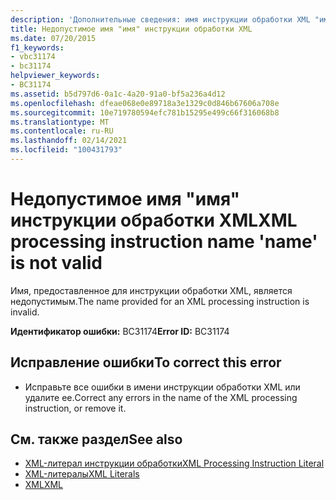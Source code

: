 ```yaml
---
description: 'Дополнительные сведения: имя инструкции обработки XML "имя" недопустимо'
title: Недопустимое имя "имя" инструкции обработки XML
ms.date: 07/20/2015
f1_keywords:
- vbc31174
- bc31174
helpviewer_keywords:
- BC31174
ms.assetid: b5d797d6-0a1c-4a20-91a0-bf5a236a4d12
ms.openlocfilehash: dfeae068e0e89718a3e1329c0d846b67606a708e
ms.sourcegitcommit: 10e719780594efc781b15295e499c66f316068b8
ms.translationtype: MT
ms.contentlocale: ru-RU
ms.lasthandoff: 02/14/2021
ms.locfileid: "100431793"
---
```

# <a name="xml-processing-instruction-name-name-is-not-valid"></a><span data-ttu-id="01cf9-103">Недопустимое имя "имя" инструкции обработки XML</span><span class="sxs-lookup"><span data-stu-id="01cf9-103">XML processing instruction name 'name' is not valid</span></span>

<span data-ttu-id="01cf9-104">Имя, предоставленное для инструкции обработки XML, является недопустимым.</span><span class="sxs-lookup"><span data-stu-id="01cf9-104">The name provided for an XML processing instruction is invalid.</span></span>  
  
 <span data-ttu-id="01cf9-105">**Идентификатор ошибки:** BC31174</span><span class="sxs-lookup"><span data-stu-id="01cf9-105">**Error ID:** BC31174</span></span>  
  
## <a name="to-correct-this-error"></a><span data-ttu-id="01cf9-106">Исправление ошибки</span><span class="sxs-lookup"><span data-stu-id="01cf9-106">To correct this error</span></span>  
  
- <span data-ttu-id="01cf9-107">Исправьте все ошибки в имени инструкции обработки XML или удалите ее.</span><span class="sxs-lookup"><span data-stu-id="01cf9-107">Correct any errors in the name of the XML processing instruction, or remove it.</span></span>  
  
## <a name="see-also"></a><span data-ttu-id="01cf9-108">См. также раздел</span><span class="sxs-lookup"><span data-stu-id="01cf9-108">See also</span></span>

- [<span data-ttu-id="01cf9-109">XML-литерал инструкции обработки</span><span class="sxs-lookup"><span data-stu-id="01cf9-109">XML Processing Instruction Literal</span></span>](../language-reference/xml-literals/xml-processing-instruction-literal.md)
- [<span data-ttu-id="01cf9-110">XML-литералы</span><span class="sxs-lookup"><span data-stu-id="01cf9-110">XML Literals</span></span>](../language-reference/xml-literals/index.md)
- [<span data-ttu-id="01cf9-111">XML</span><span class="sxs-lookup"><span data-stu-id="01cf9-111">XML</span></span>](../programming-guide/language-features/xml/index.md)
